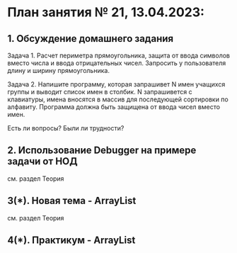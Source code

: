 # План занятия № 21, 13.04.2023:

## 1. Обсуждение домашнего задания
Задача 1.
Расчет периметра прямоугольника, защита от ввода символов вместо числа
и ввода отрицательных чисел. Запросить у пользователя длину и ширину прямоугольника.

Задача 2.
Напишите программу, которая запрашивет N имен учащихся группы и выводит список имен в столбик.
N запрашивется с клавиатуры, имена вносятся в массив для последующей сортировки по алфавиту.
Программа должна быть защищена от ввода чисел вместо имен.

Есть ли вопросы? Были ли трудности?

## 2. Использование Debugger на примере задачи от НОД 
см. раздел Теория

## 3(*). Новая тема - ArrayList
см. раздел Теория

## 4(*). Практикум - ArrayList 









